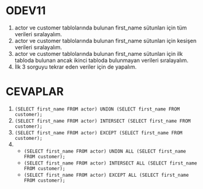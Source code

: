 # ODEV11
1. actor ve customer tablolarında bulunan first_name sütunları için tüm verileri sıralayalım.
2. actor ve customer tablolarında bulunan first_name sütunları için kesişen verileri sıralayalım.
3. actor ve customer tablolarında bulunan first_name sütunları için ilk tabloda bulunan ancak ikinci tabloda bulunmayan verileri sıralayalım.
4. İlk 3 sorguyu tekrar eden veriler için de yapalım.

# CEVAPLAR 
1. ```(SELECT first_name FROM actor) UNION (SELECT first_name FROM customer);``` 
2. ```(SELECT first_name FROM actor) INTERSECT (SELECT first_name FROM customer);``` 
3. ```(SELECT first_name FROM actor) EXCEPT (SELECT first_name FROM customer);```
4.  - ```(SELECT first_name FROM actor) UNION ALL (SELECT first_name FROM customer);```
    - ```(SELECT first_name FROM actor) INTERSECT ALL (SELECT first_name FROM customer);```
    - ```(SELECT first_name FROM actor) EXCEPT ALL (SELECT first_name FROM customer);```
